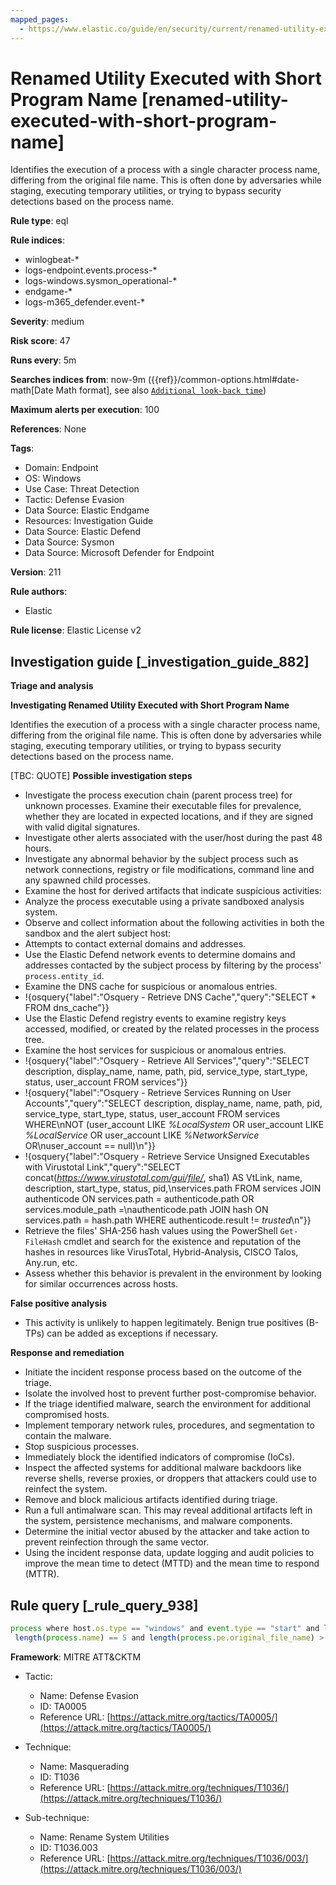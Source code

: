 ```yaml
---
mapped_pages:
  - https://www.elastic.co/guide/en/security/current/renamed-utility-executed-with-short-program-name.html
---
```


# Renamed Utility Executed with Short Program Name [renamed-utility-executed-with-short-program-name]

Identifies the execution of a process with a single character process name, differing from the original file name. This is often done by adversaries while staging, executing temporary utilities, or trying to bypass security detections based on the process name.

**Rule type**: eql

**Rule indices**:

* winlogbeat-*
* logs-endpoint.events.process-*
* logs-windows.sysmon_operational-*
* endgame-*
* logs-m365_defender.event-*

**Severity**: medium

**Risk score**: 47

**Runs every**: 5m

**Searches indices from**: now-9m ({{ref}}/common-options.html#date-math[Date Math format], see also [`Additional look-back time`](docs-content://solutions/security/detect-and-alert/create-detection-rule.md#rule-schedule))

**Maximum alerts per execution**: 100

**References**: None

**Tags**:

* Domain: Endpoint
* OS: Windows
* Use Case: Threat Detection
* Tactic: Defense Evasion
* Data Source: Elastic Endgame
* Resources: Investigation Guide
* Data Source: Elastic Defend
* Data Source: Sysmon
* Data Source: Microsoft Defender for Endpoint

**Version**: 211

**Rule authors**:

* Elastic

**Rule license**: Elastic License v2

## Investigation guide [_investigation_guide_882]

**Triage and analysis**

**Investigating Renamed Utility Executed with Short Program Name**

Identifies the execution of a process with a single character process name, differing from the original file name. This is often done by adversaries while staging, executing temporary utilities, or trying to bypass security detections based on the process name.

[TBC: QUOTE]
**Possible investigation steps**

* Investigate the process execution chain (parent process tree) for unknown processes. Examine their executable files for prevalence, whether they are located in expected locations, and if they are signed with valid digital signatures.
* Investigate other alerts associated with the user/host during the past 48 hours.
* Investigate any abnormal behavior by the subject process such as network connections, registry or file modifications, command line and any spawned child processes.
* Examine the host for derived artifacts that indicate suspicious activities:
* Analyze the process executable using a private sandboxed analysis system.
* Observe and collect information about the following activities in both the sandbox and the alert subject host:
* Attempts to contact external domains and addresses.
* Use the Elastic Defend network events to determine domains and addresses contacted by the subject process by filtering by the process' `process.entity_id`.
* Examine the DNS cache for suspicious or anomalous entries.
* !{osquery{"label":"Osquery - Retrieve DNS Cache","query":"SELECT * FROM dns_cache"}}
* Use the Elastic Defend registry events to examine registry keys accessed, modified, or created by the related processes in the process tree.
* Examine the host services for suspicious or anomalous entries.
* !{osquery{"label":"Osquery - Retrieve All Services","query":"SELECT description, display_name, name, path, pid, service_type, start_type, status, user_account FROM services"}}
* !{osquery{"label":"Osquery - Retrieve Services Running on User Accounts","query":"SELECT description, display_name, name, path, pid, service_type, start_type, status, user_account FROM services WHERE\nNOT (user_account LIKE *%LocalSystem* OR user_account LIKE *%LocalService* OR user_account LIKE *%NetworkService* OR\nuser_account == null)\n"}}
* !{osquery{"label":"Osquery - Retrieve Service Unsigned Executables with Virustotal Link","query":"SELECT concat(*https://www.virustotal.com/gui/file/*, sha1) AS VtLink, name, description, start_type, status, pid,\nservices.path FROM services JOIN authenticode ON services.path = authenticode.path OR services.module_path =\nauthenticode.path JOIN hash ON services.path = hash.path WHERE authenticode.result != *trusted*\n"}}
* Retrieve the files' SHA-256 hash values using the PowerShell `Get-FileHash` cmdlet and search for the existence and reputation of the hashes in resources like VirusTotal, Hybrid-Analysis, CISCO Talos, Any.run, etc.
* Assess whether this behavior is prevalent in the environment by looking for similar occurrences across hosts.

**False positive analysis**

* This activity is unlikely to happen legitimately. Benign true positives (B-TPs) can be added as exceptions if necessary.

**Response and remediation**

* Initiate the incident response process based on the outcome of the triage.
* Isolate the involved host to prevent further post-compromise behavior.
* If the triage identified malware, search the environment for additional compromised hosts.
* Implement temporary network rules, procedures, and segmentation to contain the malware.
* Stop suspicious processes.
* Immediately block the identified indicators of compromise (IoCs).
* Inspect the affected systems for additional malware backdoors like reverse shells, reverse proxies, or droppers that attackers could use to reinfect the system.
* Remove and block malicious artifacts identified during triage.
* Run a full antimalware scan. This may reveal additional artifacts left in the system, persistence mechanisms, and malware components.
* Determine the initial vector abused by the attacker and take action to prevent reinfection through the same vector.
* Using the incident response data, update logging and audit policies to improve the mean time to detect (MTTD) and the mean time to respond (MTTR).


## Rule query [_rule_query_938]

```js
process where host.os.type == "windows" and event.type == "start" and length(process.name) > 0 and
 length(process.name) == 5 and length(process.pe.original_file_name) > 5
```

**Framework**: MITRE ATT&CKTM

* Tactic:

    * Name: Defense Evasion
    * ID: TA0005
    * Reference URL: [https://attack.mitre.org/tactics/TA0005/](https://attack.mitre.org/tactics/TA0005/)

* Technique:

    * Name: Masquerading
    * ID: T1036
    * Reference URL: [https://attack.mitre.org/techniques/T1036/](https://attack.mitre.org/techniques/T1036/)

* Sub-technique:

    * Name: Rename System Utilities
    * ID: T1036.003
    * Reference URL: [https://attack.mitre.org/techniques/T1036/003/](https://attack.mitre.org/techniques/T1036/003/)



